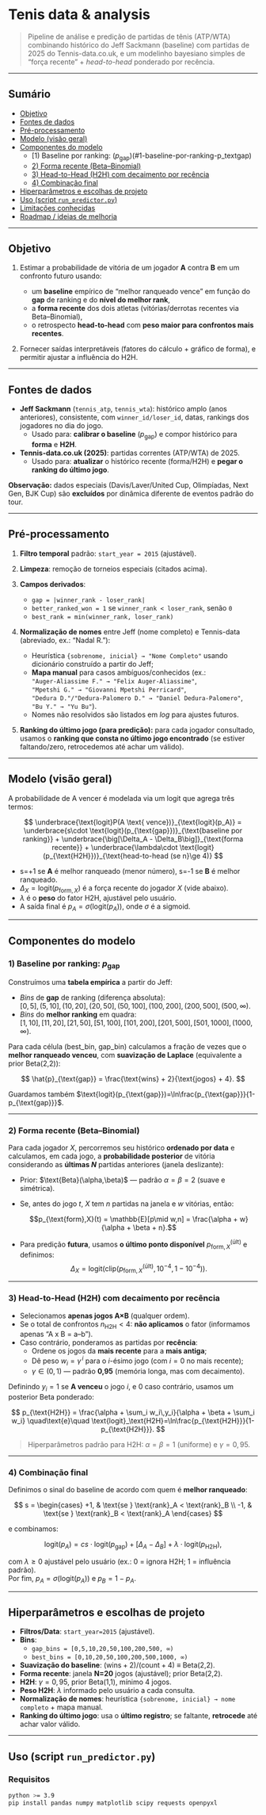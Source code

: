 # Tenis data & analysis

> Pipeline de análise e predição de partidas de tênis (ATP/WTA) combinando histórico do Jeff Sackmann (baseline) com partidas de 2025 do Tennis-data.co.uk, e um modelinho bayesiano simples de “força recente” + *head-to-head* ponderado por recência.

---

## Sumário

- [Objetivo](#objetivo)  
- [Fontes de dados](#fontes-de-dados)  
- [Pré-processamento](#pré-processamento)  
- [Modelo (visão geral)](#modelo-visão-geral)  
- [Componentes do modelo](#componentes-do-modelo)  
  - [1) Baseline por ranking: $(p_{\text{gap}})$(#1-baseline-por-ranking-p_textgap)  
  - [2) Forma recente (Beta–Binomial)](#2-forma-recente-beta–binomial)  
  - [3) Head-to-Head (H2H) com decaimento por recência](#3-head-to-head-h2h-com-decaimento-por-recência)  
  - [4) Combinação final](#4-combinação-final)  
- [Hiperparâmetros e escolhas de projeto](#hiperparâmetros-e-escolhas-de-projeto)  
- [Uso (script `run_predictor.py`)](#uso-script-run_predictorpy)  
- [Limitações conhecidas](#limitações-conhecidas)  
- [Roadmap / ideias de melhoria](#roadmap--ideias-de-melhoria)

---

## Objetivo

1. Estimar a probabilidade de vitória de um jogador **A** contra **B** em um confronto futuro usando:
   - um **baseline** empírico de “melhor ranqueado vence” em função do **gap** de ranking e do **nível do melhor rank**,  
   - a **forma recente** dos dois atletas (vitórias/derrotas recentes via Beta–Binomial),  
   - o retrospecto **head-to-head** com **peso maior para confrontos mais recentes**.

2. Fornecer saídas interpretáveis (fatores do cálculo + gráfico de forma), e permitir ajustar a influência do H2H.

---

## Fontes de dados

- **Jeff Sackmann** (`tennis_atp`, `tennis_wta`): histórico amplo (anos anteriores), consistente, com `winner_id/loser_id`, datas, rankings dos jogadores no dia do jogo.  
  - Usado para: **calibrar o baseline** $(p_{\text{gap}})$ e compor histórico para **forma** e **H2H**.
- **Tennis-data.co.uk (2025)**: partidas correntes (ATP/WTA) de 2025.  
  - Usado para: **atualizar** o histórico recente (forma/H2H) e **pegar o ranking do último jogo**.

**Observação:** dados especiais (Davis/Laver/United Cup, Olimpíadas, Next Gen, BJK Cup) são **excluídos** por dinâmica diferente de eventos padrão do tour.

---

## Pré-processamento

1. **Filtro temporal** padrão: `start_year = 2015` (ajustável).  
2. **Limpeza**: remoção de torneios especiais (citados acima).  
3. **Campos derivados**:
   - `gap = |winner_rank - loser_rank|`
   - `better_ranked_won = 1` se `winner_rank < loser_rank`, senão `0`
   - `best_rank = min(winner_rank, loser_rank)`
4. **Normalização de nomes** entre Jeff (nome completo) e Tennis-data (abreviado, ex.: “Nadal R.”):  
   - Heurística `{sobrenome, inicial} → "Nome Completo"` usando dicionário construído a partir do Jeff;  
   - **Mapa manual** para casos ambíguos/conhecidos (ex.:  
     `"Auger-Aliassime F." → "Felix Auger-Aliassime"`,  
     `"Mpetshi G." → "Giovanni Mpetshi Perricard"`,  
     `"Dedura D."/"Dedura-Palomero D." → "Daniel Dedura-Palomero"`,  
     `"Bu Y." → "Yu Bu"`).  
   - Nomes não resolvidos são listados em *log* para ajustes futuros.

5. **Ranking do último jogo (para predição):** para cada jogador consultado, usamos o **ranking que consta no último jogo encontrado** (se estiver faltando/zero, retrocedemos até achar um válido).

---

## Modelo (visão geral)

A probabilidade de A vencer é modelada via um logit que agrega três termos:


$$
\underbrace{\text{logit}P(A \text{ vence})}_{\text{logit}(p_A)}
= \underbrace{s\cdot \text{logit}(p_{\text{gap}})}_{\text{baseline por ranking}} + 
\underbrace{\big[\Delta_A - \Delta_B\big]}_{\text{forma recente}} +
\underbrace{\lambda\cdot \text{logit}(p_{\text{H2H}})}_{\text{head-to-head (se n}\ge 4)}
$$

- s=+1 se **A** é melhor ranqueado (menor número), s=-1 se **B** é melhor ranqueado.
- $\Delta_X = \text{logit}(p_{\text{form},X})$ é a força recente do jogador $X$ (vide abaixo).
- $\lambda$ é o **peso** do fator H2H, ajustável pelo usuário.
- A saída final é $p_A = \sigma\big(\text{logit}(p_A)\big)$, onde $\sigma$ é a sigmoid.

---

## Componentes do modelo

### 1) Baseline por ranking: $p_{\text{gap}}$

Construímos uma **tabela empírica** a partir do Jeff:

- *Bins* de **gap** de ranking (diferença absoluta):  
  $[0,5], (5,10], (10,20], (20,50], (50,100], (100,200], (200,500], (500, \infty)$.
- *Bins* do **melhor ranking** em quadra:  
  $[1,10], [11,20], [21,50], [51,100], [101,200], [201,500], [501,1000], (1000,\infty)$.

Para cada célula (best\_bin, gap\_bin) calculamos a fração de vezes que o **melhor ranqueado venceu**, com **suavização de Laplace** (equivalente a prior Beta(2,2)):

$$
\hat{p}_{\text{gap}} = \frac{\text{wins} + 2}{\text{jogos} + 4}.
$$

Guardamos também $\text{logit}(p_{\text{gap}})=\ln\frac{p_{\text{gap}}}{1-p_{\text{gap}}}$.

---

### 2) Forma recente (Beta–Binomial)

Para cada jogador $X$, percorremos seu histórico **ordenado por data** e calculamos, em cada jogo, a **probabilidade posterior** de vitória considerando as **últimas $N$** partidas anteriores (janela deslizante):

- Prior: $\text{Beta}(\alpha,\beta)\$ — padrão $\alpha=\beta=2$ (suave e simétrica).
- Se, antes do jogo $t$, $X$ tem $n$ partidas na janela e $w$ vitórias, então:
   
  $$p_{\text{form},X}(t) = \mathbb{E}[p\mid w,n] = 
  \frac{\alpha + w}{\alpha + \beta + n}.$$
  
- Para predição **futura**, usamos **o último ponto disponível** $p_{\text{form},X}^{\text{(últ)}}$ e definimos:
  $$\Delta_X = \text{logit}\Big(\text{clip}\big(p_{\text{form},X}^{\text{(últ)}}, 10^{-4}, 1-10^{-4}\big)\Big).$$

---

### 3) Head-to-Head (H2H) com decaimento por recência

- Selecionamos **apenas jogos A×B** (qualquer ordem).  
- Se o total de confrontos $n_{\text{H2H}} < 4$: **não aplicamos** o fator (informamos apenas “A x B = a–b”).  
- Caso contrário, ponderamos as partidas por **recência**:  
  - Ordene os jogos da **mais recente** para a **mais antiga**;  
  - Dê peso $w_i = \gamma^{\,i}$ para o $i$-ésimo jogo (com $i=0$ no mais recente);  
  - $\gamma\in(0,1)$ — padrão **0,95** (memória longa, mas com decaimento).

Definindo $y_i=1$ se **A venceu** o jogo $i$, e $0$ caso contrário, usamos um posterior Beta ponderado:

$$
p_{\text{H2H}} =
\frac{\alpha + \sum_i w_i\,y_i}{\alpha + \beta + \sum_i w_i}
\quad\text{e}\quad
\text{logit}_\text{H2H}=\ln\frac{p_{\text{H2H}}}{1-p_{\text{H2H}}}.
$$

> Hiperparâmetros padrão para H2H: $\alpha=\beta=1$ (uniforme) e $\gamma=0{,}95$.

---

### 4) Combinação final

Definimos o sinal do baseline de acordo com quem é **melhor ranqueado**:

$$
s = 
\begin{cases}
+1, & \text{se } \text{rank}_A < \text{rank}_B \\
-1, & \text{se } \text{rank}_B < \text{rank}_A
\end{cases}
$$

e combinamos:

$$
\text{logit}(p_A)
=cs\cdot \text{logit}(p_{\text{gap}}) + \big[\Delta_A - \Delta_B\big] + \lambda\cdot \text{logit}(p_{\text{H2H}}),
$$

com $\lambda\ge 0$ ajustável pelo usuário (ex.: 0 = ignora H2H; 1 = influência padrão).  
Por fim, $p_A=\sigma(\text{logit}(p_A))$ e $p_B=1-p_A$.

---

## Hiperparâmetros e escolhas de projeto

- **Filtros/Data**: `start_year=2015` (ajustável).  
- **Bins**:
  - `gap_bins = [0,5,10,20,50,100,200,500, ∞)`  
  - `best_bins = [0,10,20,50,100,200,500,1000, ∞)`  
- **Suavização do baseline**: $(\text{wins}+2)/(\text{count}+4)$ ≡ Beta(2,2).  
- **Forma recente**: janela **N=20** jogos (ajustável); prior Beta(2,2).  
- **H2H**: $\gamma=0{,}95$, prior Beta(1,1), mínimo 4 jogos.  
- **Peso H2H**: $\lambda$ informado pelo usuário a cada consulta.  
- **Normalização de nomes**: heurística `{sobrenome, inicial} → nome completo` + mapa manual.  
- **Ranking do último jogo**: usa o **último registro**; se faltante, **retrocede** até achar valor válido.

---

## Uso (script `run_predictor.py`)

### Requisitos

```bash
python >= 3.9
pip install pandas numpy matplotlib scipy requests openpyxl


